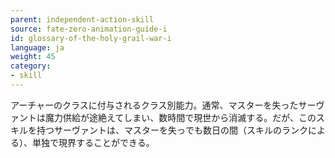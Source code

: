 ```yaml
---
parent: independent-action-skill
source: fate-zero-animation-guide-i
id: glossary-of-the-holy-grail-war-i
language: ja
weight: 45
category:
- skill
---
```


アーチャーのクラスに付与されるクラス別能力。通常、マスターを失ったサーヴァントは魔力供給が途絶えてしまい、数時間で現世から消滅する。だが、このスキルを持つサーヴァントは、マスターを失っでも数日の間（スキルのランクによる）、単独で現界することができる。
